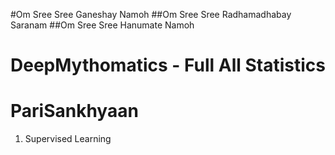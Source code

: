 #Om Sree Sree Ganeshay Namoh
##Om Sree Sree Radhamadhabay Saranam
##Om Sree Sree Hanumate Namoh 
# DeepMythomatics - Full All Statistics

# PariSankhyaan

1. Supervised Learning




